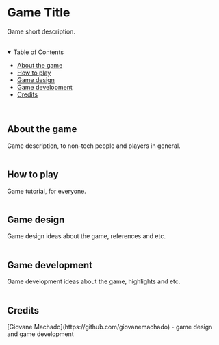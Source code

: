 # Game Title
Game short description.

<!-- <br>

<p align="center"> 
  <img src="" alt="Game gif">
</p>
 -->

<br>

<details open="open">
  <summary>Table of Contents</summary>
  <ul>
    <li><a href="#about-the-game"> About the game</a></li>
    <li><a href="#how-to-play"> How to play</a></li>
    <li><a href="#game-design"> Game design</a></li>
    <li><a href="#game-development"> Game development</a></li>
    <li><a href="#credits"> Credits</a></li>
  </ul>
</details>

<br>


<h2 id="#about-the-game"> About the game</h2>
Game description, to non-tech people and players in general.

<br>
<br>

<h2 id="#how-to-play"> How to play</h2>
Game tutorial, for everyone.

<br>
<br>

<h2 id="#game-design"> Game design</h2>
Game design ideas about the game, references and etc.

<br>
<br>

<h2 id="#game-development"> Game development</h2>
Game development ideas about the game, highlights and etc.

<br>
<br>

<h2 id="#credits"> Credits</h2>
[Giovane Machado](https://github.com/giovanemachado) - game design and game development
